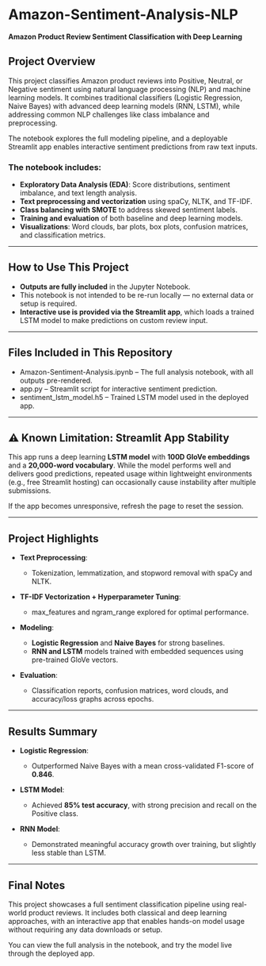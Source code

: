 # Amazon-Sentiment-Analysis-NLP
**Amazon Product Review Sentiment Classification with Deep Learning**

## Project Overview
This project classifies Amazon product reviews into Positive, Neutral, or Negative sentiment using natural language processing (NLP) and machine learning models. It combines traditional classifiers (Logistic Regression, Naive Bayes) with advanced deep learning models (RNN, LSTM), while addressing common NLP challenges like class imbalance and preprocessing.

The notebook explores the full modeling pipeline, and a deployable Streamlit app enables interactive sentiment predictions from raw text inputs.

### The notebook includes:
- **Exploratory Data Analysis (EDA)**: Score distributions, sentiment imbalance, and text length analysis.
- **Text preprocessing and vectorization** using spaCy, NLTK, and TF-IDF.
- **Class balancing with SMOTE** to address skewed sentiment labels.
- **Training and evaluation** of both baseline and deep learning models.
- **Visualizations**: Word clouds, bar plots, box plots, confusion matrices, and classification metrics.

---

## How to Use This Project
- **Outputs are fully included** in the Jupyter Notebook.
- This notebook is not intended to be re-run locally — no external data or setup is required.
- **Interactive use is provided via the Streamlit app**, which loads a trained LSTM model to make predictions on custom review input.

---

## Files Included in This Repository
- Amazon-Sentiment-Analysis.ipynb – The full analysis notebook, with all outputs pre-rendered.
- app.py – Streamlit script for interactive sentiment prediction.
- sentiment_lstm_model.h5 – Trained LSTM model used in the deployed app.

---

## ⚠️ Known Limitation: Streamlit App Stability

This app runs a deep learning **LSTM model** with **100D GloVe embeddings** and a **20,000-word vocabulary**. While the model performs well and delivers good predictions, repeated usage within lightweight environments (e.g., free Streamlit hosting) can occasionally cause instability after multiple submissions.

If the app becomes unresponsive, refresh the page to reset the session.

---

## Project Highlights
- **Text Preprocessing**:
  - Tokenization, lemmatization, and stopword removal with spaCy and NLTK.
  
- **TF-IDF Vectorization + Hyperparameter Tuning**:
  - max_features and ngram_range explored for optimal performance.
  
- **Modeling**:
  - **Logistic Regression** and **Naive Bayes** for strong baselines.
  - **RNN and LSTM** models trained with embedded sequences using pre-trained GloVe vectors.
  
- **Evaluation**:
  - Classification reports, confusion matrices, word clouds, and accuracy/loss graphs across epochs.

---

## Results Summary
- **Logistic Regression**:
  - Outperformed Naive Bayes with a mean cross-validated F1-score of **0.846**.
  
- **LSTM Model**:
  - Achieved **85% test accuracy**, with strong precision and recall on the Positive class.
  
- **RNN Model**:
  - Demonstrated meaningful accuracy growth over training, but slightly less stable than LSTM.

---

## Final Notes
This project showcases a full sentiment classification pipeline using real-world product reviews. It includes both classical and deep learning approaches, with an interactive app that enables hands-on model usage without requiring any data downloads or setup.

You can view the full analysis in the notebook, and try the model live through the deployed app.


